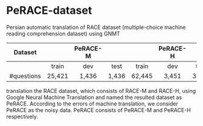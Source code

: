 # PeRACE-dataset
Persian automatic translation of RACE dataset (multiple-choice machine reading comprehension dataset) using GNMT


|     Dataset   | |PeRACE-M |  |   |PeRACE-H |   |
| ------------- | :---:|:---:|:---: | :---:|:---:|:---: |
|   |  train|   dev  | test   |   train  | dev | test  |
| #questions    | 25,421 | 1,436  | 1,436  |  62,445 | 3,451 | 3,498  |


translation the RACE dataset, which consists of RACE-M and RACE-H, using Google Neural Machine Translation and named the resulted dataset as PeRACE. According to the errors of machine translation, we consider PeRACE as the noisy data. PeRACE consists of PeRACE-M and PeRACE-H respectively. 
